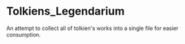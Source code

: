 # Tolkiens_Legendarium
An attempt to collect all of tolkien's works into a single file for easier consumption.
